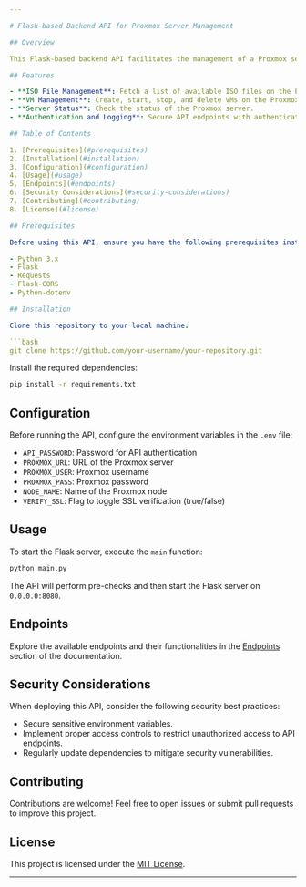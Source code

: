 ```yaml
---

# Flask-based Backend API for Proxmox Server Management

## Overview

This Flask-based backend API facilitates the management of a Proxmox server, offering endpoints for various operations such as creating, starting, stopping, and deleting virtual machines (VMs), fetching ISO files, and checking the status of the Proxmox server. Built with simplicity and efficiency in mind, this API streamlines Proxmox server management tasks.

## Features

- **ISO File Management**: Fetch a list of available ISO files on the Proxmox server.
- **VM Management**: Create, start, stop, and delete VMs on the Proxmox server.
- **Server Status**: Check the status of the Proxmox server.
- **Authentication and Logging**: Secure API endpoints with authentication and log important information and errors for debugging purposes.

## Table of Contents

1. [Prerequisites](#prerequisites)
2. [Installation](#installation)
3. [Configuration](#configuration)
4. [Usage](#usage)
5. [Endpoints](#endpoints)
6. [Security Considerations](#security-considerations)
7. [Contributing](#contributing)
8. [License](#license)

## Prerequisites

Before using this API, ensure you have the following prerequisites installed:

- Python 3.x
- Flask
- Requests
- Flask-CORS
- Python-dotenv

## Installation

Clone this repository to your local machine:

```bash
git clone https://github.com/your-username/your-repository.git
```

Install the required dependencies:

```bash
pip install -r requirements.txt
```

## Configuration

Before running the API, configure the environment variables in the `.env` file:

- `API_PASSWORD`: Password for API authentication
- `PROXMOX_URL`: URL of the Proxmox server
- `PROXMOX_USER`: Proxmox username
- `PROXMOX_PASS`: Proxmox password
- `NODE_NAME`: Name of the Proxmox node
- `VERIFY_SSL`: Flag to toggle SSL verification (true/false)

## Usage

To start the Flask server, execute the `main` function:

```bash
python main.py
```

The API will perform pre-checks and then start the Flask server on `0.0.0.0:8080`.

## Endpoints

Explore the available endpoints and their functionalities in the [Endpoints](#endpoints) section of the documentation.

## Security Considerations

When deploying this API, consider the following security best practices:

- Secure sensitive environment variables.
- Implement proper access controls to restrict unauthorized access to API endpoints.
- Regularly update dependencies to mitigate security vulnerabilities.

## Contributing

Contributions are welcome! Feel free to open issues or submit pull requests to improve this project.

## License

This project is licensed under the [MIT License](LICENSE).

---
```

